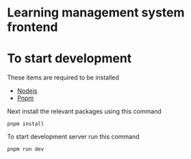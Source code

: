 # Learning management system frontend

# To start development
These items are required to be installed

- [Nodejs](https://nodejs.org/en)
- [Pnpm](https://pnpm.io/installation)

Next install the relevant packages using this command
```
pnpm install
```
To start development server run this command
```
pnpm run dev
```
